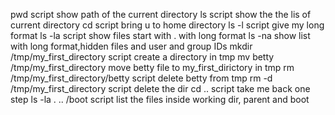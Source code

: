 pwd script show path of the current directory
ls script show the the lis of current directory
cd script bring u to home directory
ls -l script give my long format
ls -la script show files start with . with long format
ls -na show list with long format,hidden files and user and group IDs
mkdir /tmp/my_first_directory script create a directory in tmp
mv betty /tmp/my_first_directory move betty file to my_first_dirictory in tmp
rm /tmp/my_first_directory/betty script delete betty from tmp
rm -d /tmp/my_first_directory script delete the dir
cd .. script take me back one step
ls -la . .. /boot script list the files inside working dir, parent and boot
